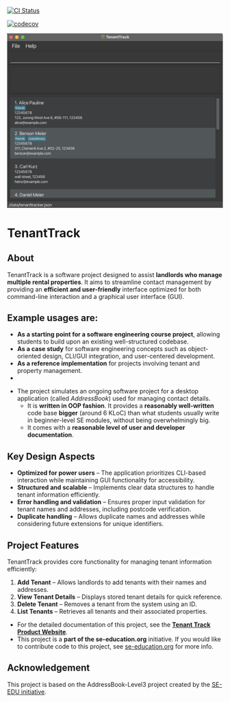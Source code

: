 [![CI Status](https://github.com/se-edu/addressbook-level3/workflows/Java%20CI/badge.svg)](https://github.com/se-edu/addressbook-level3/actions)

[![codecov](https://codecov.io/gh/AY2425S2-CS2103T-W12-1/tp/graph/badge.svg?token=7NLRRXNVQP)](https://codecov.io/gh/AY2425S2-CS2103T-W12-1/tp)

![Ui](docs/images/Ui.png)

# TenantTrack 

## About
TenantTrack is a software project designed to assist **landlords who manage multiple rental properties**. It aims to streamline contact management by providing an **efficient and user-friendly** interface optimized for both command-line interaction and a graphical user interface (GUI).<br>
  
## Example usages are:
- **As a starting point for a software engineering course project**, allowing students to build upon an existing well-structured codebase.
- **As a case study** for software engineering concepts such as object-oriented design, CLI/GUI integration, and user-centered development.
- **As a reference implementation** for projects involving tenant and property management.
- 
* The project simulates an ongoing software project for a desktop application (called _AddressBook_) used for managing contact details.
  * It is **written in OOP fashion**. It provides a **reasonably well-written** code base **bigger** (around 6 KLoC) than what students usually write in beginner-level SE modules, without being overwhelmingly big.
  * It comes with a **reasonable level of user and developer documentation**.

## Key Design Aspects

- **Optimized for power users** – The application prioritizes CLI-based interaction while maintaining GUI functionality for accessibility.
- **Structured and scalable** – Implements clear data structures to handle tenant information efficiently.
- **Error handling and validation** – Ensures proper input validation for tenant names and addresses, including postcode verification.
- **Duplicate handling** – Allows duplicate names and addresses while considering future extensions for unique identifiers.
 
## Project Features
TenantTrack provides core functionality for managing tenant information efficiently:

1. **Add Tenant** – Allows landlords to add tenants with their names and addresses.
2. **View Tenant Details** – Displays stored tenant details for quick reference.
3. **Delete Tenant** – Removes a tenant from the system using an ID.
4. **List Tenants** – Retrieves all tenants and their associated properties.

* For the detailed documentation of this project, see the **[Tenant Track Product Website](https://se-education.org/addressbook-level3)**.
* This project is a **part of the se-education.org** initiative. If you would like to contribute code to this project, see [se-education.org](https://se-education.org/#contributing-to-se-edu) for more info.

## Acknowledgement
This project is based on the AddressBook-Level3 project created by the [SE-EDU initiative](https://se-education.org).
